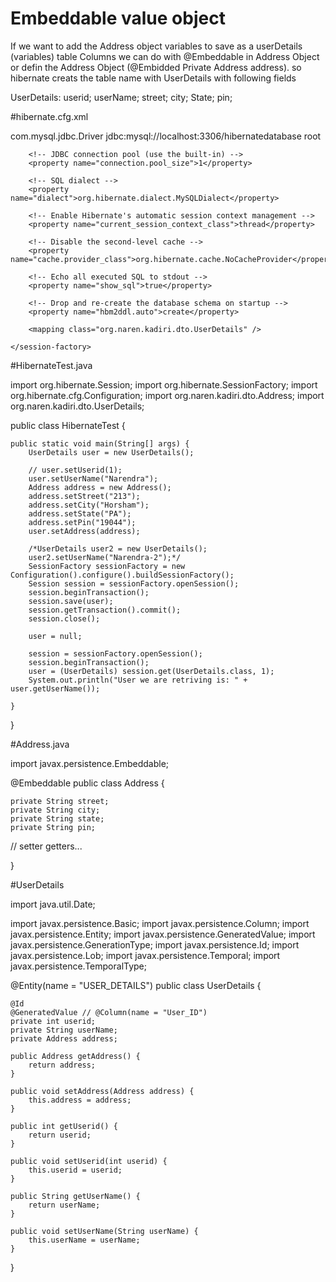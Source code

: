 # Embeddable value object

If we want to add the Address object variables to save as a userDetails (variables) table Columns we can do with @Embeddable in Address
Object or defin the Address Object (@Embidded Private Address address). so hibernate creats the table name with UserDetails with
following fields

UserDetails:
  userid;
	userName;
  street;
	city;
	State;
	pin;

  #hibernate.cfg.xml

<?xml version="1.0" encoding="utf-8"?>
<!DOCTYPE hibernate-configuration PUBLIC
"-//Hibernate/Hibernate Configuration DTD 3.0//EN"
"http://hibernate.sourceforge.net/hibernate-configuration-3.0.dtd">
<hibernate-configuration>
	<session-factory>
		<!-- Database connection settings -->
		<property name="connection.driver_class">com.mysql.jdbc.Driver</property>
		<property name="connection.url">jdbc:mysql://localhost:3306/hibernatedatabase</property>
		<property name="connection.username">root</property>
		<property name="connection.password"></property>

		<!-- JDBC connection pool (use the built-in) -->
		<property name="connection.pool_size">1</property>

		<!-- SQL dialect -->
		<property name="dialect">org.hibernate.dialect.MySQLDialect</property>

		<!-- Enable Hibernate's automatic session context management -->
		<property name="current_session_context_class">thread</property>

		<!-- Disable the second-level cache -->
		<property name="cache.provider_class">org.hibernate.cache.NoCacheProvider</property>

		<!-- Echo all executed SQL to stdout -->
		<property name="show_sql">true</property>

		<!-- Drop and re-create the database schema on startup -->
		<property name="hbm2ddl.auto">create</property>

		<mapping class="org.naren.kadiri.dto.UserDetails" />

	</session-factory>
</hibernate-configuration>



#HibernateTest.java

import org.hibernate.Session;
import org.hibernate.SessionFactory;
import org.hibernate.cfg.Configuration;
import org.naren.kadiri.dto.Address;
import org.naren.kadiri.dto.UserDetails;

public class HibernateTest {

	public static void main(String[] args) {
		UserDetails user = new UserDetails();

		// user.setUserid(1);
		user.setUserName("Narendra");
		Address address = new Address();
		address.setStreet("213");
		address.setCity("Horsham");
		address.setState("PA");
		address.setPin("19044");
		user.setAddress(address);

		/*UserDetails user2 = new UserDetails();
		user2.setUserName("Narendra-2");*/
		SessionFactory sessionFactory = new Configuration().configure().buildSessionFactory();
		Session session = sessionFactory.openSession();
		session.beginTransaction();
		session.save(user);
		session.getTransaction().commit();
		session.close();

		user = null;

		session = sessionFactory.openSession();
		session.beginTransaction();
		user = (UserDetails) session.get(UserDetails.class, 1);
		System.out.println("User we are retriving is: " + user.getUserName());

	}

}


#Address.java

import javax.persistence.Embeddable;

@Embeddable
public class Address {

	private String street;
	private String city;
	private String state;
	private String pin;

  // setter getters...

}

#UserDetails

import java.util.Date;

import javax.persistence.Basic;
import javax.persistence.Column;
import javax.persistence.Entity;
import javax.persistence.GeneratedValue;
import javax.persistence.GenerationType;
import javax.persistence.Id;
import javax.persistence.Lob;
import javax.persistence.Temporal;
import javax.persistence.TemporalType;

@Entity(name = "USER_DETAILS")
public class UserDetails {

	@Id
	@GeneratedValue // @Column(name = "User_ID")
	private int userid;
	private String userName;
	private Address address;

	public Address getAddress() {
		return address;
	}

	public void setAddress(Address address) {
		this.address = address;
	}

	public int getUserid() {
		return userid;
	}

	public void setUserid(int userid) {
		this.userid = userid;
	}

	public String getUserName() {
		return userName;
	}

	public void setUserName(String userName) {
		this.userName = userName;
	}

}


